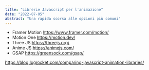 ```yaml
---
title: "Librerie Javascript per l'animazione"
date: "2022-07-05"
abstract: "Una rapida scorsa alle opzioni più comuni"
---
```


- Framer Motion https://www.framer.com/motion/
- Motion One https://motion.dev/
- Three JS https://threejs.org/
- Anime JS https://animejs.com/
- GSAP https://greensock.com/gsap/

https://blog.logrocket.com/comparing-javascript-animation-libraries/
